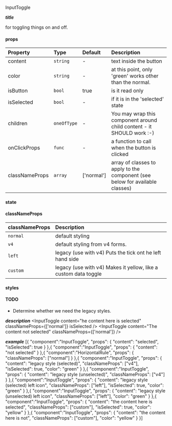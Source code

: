 InputToggle

*****title*****

for toggling things on and off. 

#### props
|Property						|	Type				|	Default		|	Description
:-------------------|:------------|:----------|:--------------------------------
content							|	`string`		|	-					|	text inside the button
color								|	`string`		|	-					|	at this point, only 'green' works other than the normal.
isButton						|	`bool`			|	true			|	is it read only
isSelected					|	`bool`			|	-					|	if it is in the 'selected' state
children						|	`oneOfType` | - 				| You may wrap this component around child content - it SHOULD work :-)
onClickProps				|	`func`			|	-					|	a function to call when the button is clicked
classNameProps			|	`array`			| ['normal']|	array of classes to apply to the component (see below for available classes)

#### state
#### classNameProps
|classNameProps		|	Description
:-----------------------|:--------------------------------
`normal`	| default styling
`v4`			| default styling from v4 forms.
`left`		| legacy (use with v4) Puts the tick ont he left hand side
`custom`	| legacy (use with v4) Makes it yellow, like a custom data toggle

#### styles
#### TODO
- Determine whether we need the legacy styles.

*****description*****
<InputToggle content="he content here is selected" classNameProps={['normal']} isSelected />
<InputToggle content="The content not selected" classNameProps={['normal']} />

*****example*****
[{
	"component":"InputToggle",
	"props": {
		"content": "selected",
		"isSelected": true
	}
},{
	"component":"InputToggle",
	"props": {
		"content": "not selected"
	}
},{
	"component":"HorizontalRule",
	"props": {
		"classNameProps": ["normal"]
	}
},{
	"component":"InputToggle",
	"props": {
		"content": "legacy style (selected)",
		"classNameProps": ["v4"],
		"isSelected": true,
		"color": "green"
	}
},{
	"component":"InputToggle",
	"props": {
		"content": "legacy style (unselected)",
		"classNameProps": ["v4"]
	}
},{
	"component":"InputToggle",
	"props": {
		"content": "legacy style (selected) left icon",
		"classNameProps": ["left"],
		"isSelected": true,
		"color": "green"
	}
},{
	"component":"InputToggle",
	"props": {
		"content": "legacy style (unselected) left icon",
		"classNameProps": ["left"],
		"color": "green"
	}
},{
	"component":"InputToggle",
	"props": {
		"content": "the content here is selected",
		"classNameProps": ["custom"],
		"isSelected": true,
		"color": "yellow"
	}
},{
	"component":"InputToggle",
	"props": {
		"content": "the content here is not",
		"classNameProps": ["custom"],
		"color": "yellow"
	}
}]

